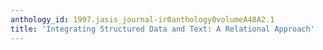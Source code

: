 ```yaml
---
anthology_id: 1997.jasis_journal-ir0anthology0volumeA48A2.1
title: 'Integrating Structured Data and Text: A Relational Approach'
---
```

